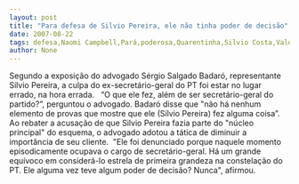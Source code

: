 ```yaml
---
layout: post
title: "Para defesa de Silvio Pereira, ele não tinha poder de decisão"
date: 2007-08-22
tags: defesa,Naomi Campbell,Pará,poderosa,Quarentinha,Silvio Costa,Valdir Pereira
author: None
---
```

Segundo a exposi&ccedil;&atilde;o do advogado S&eacute;rgio Salgado&nbsp;Badar&oacute;,&nbsp;representante S&iacute;lvio Pereira,&nbsp;a&nbsp;culpa do ex-secret&aacute;rio-geral do PT foi estar no lugar errado, na hora errada.&nbsp; 
&nbsp;&ldquo;O que ele fez, al&eacute;m de ser secret&aacute;rio-geral do partido?&rdquo;, perguntou o advogado. Badar&oacute;&nbsp;disse que&nbsp;&quot;n&atilde;o h&aacute; nenhum elemento de provas que mostre que ele (S&iacute;lvio Pereira) fez alguma coisa&rdquo;. 
Ao rebater a acusa&ccedil;&atilde;o de que Silvio Pereira fazia parte do &quot;n&uacute;cleo principal&quot; do esquema, o advogado adotou a t&aacute;tica de diminuir a import&acirc;ncia de seu cliente.&nbsp; 
&quot;Ele foi denunciado porque naquele momento episodicamente ocupava o cargo de secret&aacute;rio-geral. H&aacute; um grande equ&iacute;voco em consider&aacute;-lo estrela de primeira grandeza na constela&ccedil;&atilde;o do PT. Ele alguma vez teve algum poder de decis&atilde;o? Nunca&quot;, afirmou. 